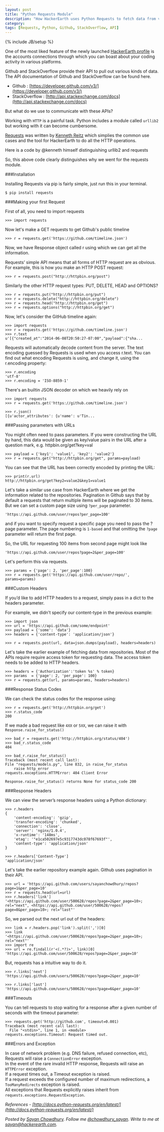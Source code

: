 ```yaml
---
layout: post
title: "Python Requests Module"
description: "How HackerEarth uses Python Requests to fetch data from various APIs [Tutorial]"
category: 
tags: [Requests, Python, Github, StackOverflow, API]
---
```

{% include JB/setup %}

One of the most liked feature of the newly launched [HackerEarth profile](http://www.hackerearth.com/about/profile/) is the accounts
connections through which you can boast about your coding activity in various
platforms.

Github and StackOverflow provide their API to pull out various kinds of data.
The API documentation of Github and StackOverflow can be found here.

* Github : [https://developer.github.com/v3/](https://developer.github.com/v3/)
* StackOverflow : [http://api.stackexchange.com/docs](http://api.stackexchange.com/docs)

But what do we use to communicate with these APIs?

Working with `HTTP` is a painful task. Python includes a module called `urllib2`
but working with it can become cumbersome.


[Requests](http://docs.python-requests.org/en/latest/) was written by [Kenneth Reitz](http://www.kennethreitz.org/) which simplies the common use
cases and the tool for HackerEarth to do all the HTTP operations.

Here is a code by @kenneth himself distinguishing urllib2 and requests
<script src="https://gist.github.com/973705.js"></script>

So, this above code clearly distinguishes why we went for the requests module.

###Installation

Installing Requests via pip is fairly simple, just run this in your terminal.  

`$ pip install requests`

###Making your first Request  
  
First of all, you need to import requests

`>>> import requests`

Now let's make a GET requests to get Github's public timeline

`>>> r = requests.get('https://github.com/timeline.json')`  

Now, we have Response object called r using which we can get all the
information.

Requests’ simple API means that all forms of HTTP request are as obvious. For
example, this is how you make an HTTP POST request:

`>>> r = requests.post("http://httpbin.org/post")`

Similarly the other HTTP request types: PUT, DELETE, HEAD and
OPTIONS?

    >>> r = requests.put("http://httpbin.org/put")
    >>> r = requests.delete("http://httpbin.org/delete")
    >>> r = requests.head("http://httpbin.org/get")
    >>> r = requests.options("http://httpbin.org/get")

Now, let's consider the GitHub timeline again:

    >>> import requests
    >>> r = requests.get('https://github.com/timeline.json')
    >>> r.text
    u'[{"created_at":"2014-06-08T20:50:27-07:00","payload":{"sha...

Requests will automatically decode content from the server. The text encoding
guessed by Requests is used when you access r.text. You can find out what
encoding Requests is using, and change it, using the r.encoding property:

    >>> r.encoding
    'utf-8'
    >>> r.encoding = 'ISO-8859-1'

There's an builtin JSON decoder on which we heavily rely on 

    >>> import requests
    >>> r = requests.get('https://github.com/timeline.json')
<script src="https://gist.github.com/973705.js"></script>
    >>> r.json()
    [{u'actor_attributes': {u'name': u'Tin...

###Passing parameters with URLs

You might often need to pass parameters. If you were constructing the URL by
hand, this data would be given as key/value pairs in the URL after a question
mark, e.g. httpbin.org/get?key=val

    >>> payload = {'key1': 'value1', 'key2': 'value2'}
    >>> r = requests.get("http://httpbin.org/get", params=payload)

You can see that the URL has been correctly encoded by printing the URL:

    >>> print(r.url)
    http://httpbin.org/get?key2=value2&key1=value1

Let's take a similar use case from HackerEarth where we get the information
related to the repositories. Pagination in Github says that by default a requests that return
multiple items will be paginated to 30 items. But we can set a custom page size
using `?per_page` parameter.

`'https://api.github.com/user/repos?per_page=100'`

and if you want to specify request a specific page you need to pass the ?page
parameter. The  page numbering is `1-based` and that omitting the `?page` parameter
will return the first page.

So, the URL for requesting 100 items from second page might look like

`'https://api.github.com/user/repos?page=2&per_page=100'`

Let's perform this via requests.

    >>> params = {'page': 2, 'per_page':100}
    >>> r = requests.get('https://api.github.com/user/repo/', params=params)

###Custom Headers

If you’d like to add HTTP headers to a request, simply pass in a dict to the
headers parameter.

For example, we didn’t specify our content-type in the previous example:

    >>> import json
    >>> url = 'https://api.github.com/some/endpoint'
    >>> payload = {'some': 'data'}
    >>> headers = {'content-type': 'application/json'}

    >>> r = requests.post(url, data=json.dumps(payload), headers=headers)

Let's take the earlier example of fetching data from repositories. Most of
the APIs require require access token for requesting data. The access token
needs to be added to HTTP headers.

    >>> headers = {'Authorization':'token %s' % token}
    >>> params  = {'page': 2, 'per_page': 100}
    >>> r = requests.get(url, params=params, headers=headers)

###Response Status Codes

We can check the status codes for the response using:

    >>> r = requests.get('http://httpbin.org/get')
    >>> r.status_code
    200

If we made a bad request like `4XX` or `5XX`, we can raise it with `Response.raise_for_status()`

    >>> bad_r = requests.get('http://httpbin.org/status/404')
    >>> bad_r.status_code
    404

    >>> bad_r.raise_for_status()
    Traceback (most recent call last):
    File "requests/models.py", line 832, in raise_for_status
        raise http_error
    requests.exceptions.HTTPError: 404 Client Error

    Response.raise_for_status() returns None for status_code 200

###Response Headers

We can view the server’s response headers using a Python dictionary:

    >>> r.headers
    {
        'content-encoding': 'gzip',
        'transfer-encoding': 'chunked',
        'connection': 'close',
        'server': 'nginx/1.0.4',
        'x-runtime': '148ms',
        'etag': '"e1ca502697e5c9317743dc078f67693f"',
        'content-type': 'application/json'
    }

    >>> r.headers['Content-Type']
    'application/json'

Let's take the earlier repository example again. Github uses pagination in their API.

    >>> url = 'https://api.github.com/users/sayanchowdhury/repos?page=1&per_page=10'
    >>> r = requests.head(url=url)
    >>> r.headers['link']
    '<https://api.github.com/user/500628/repos?page=2&per_page=10>; rel="next", <https://api.github.com/user/500628/repos?page=8&per_page=10>; rel="last"'

So, we parsed out the next url out of the headers:

    >>> link = r.headers.pop('link').split(',')[0]
    >>> link
    '<https://api.github.com/user/500628/repos?page=2&per_page=10>; rel="next"'
    >>> import re
    >>> url = re.findall(r'<(.*?)>', link)[0]
    'https://api.github.com/user/500628/repos?page=2&per_page=10'
    
But, requests has a intuitive way to do it.

    >>> r.links['next']
    'https://api.github.com/users/500628/repos?page=2&per_page=10'

    >>> r.links['last']
    'https://api.github.com/users/500628/repos?page=6&per_page=10'

###Timeouts

You can tell requests to stop waiting for a response after a given number of seconds with the timeout parameter:

    >>> requests.get('http://github.com', timeout=0.001)
    Traceback (most recent call last):
      File "<stdin>", line 1, in <module>
    requests.exceptions.Timeout: Request timed out.

###Errors and Exception

In case of network problem (e.g. DNS failure, refused connection, etc), Requests will raise a `ConnectionError` exception.  
In the event of the rare invalid HTTP response, Requests will raise an `HTTPError` exception.  
If a request times out, a Timeout exception is raised.  
If a request exceeds the configured number of maximum redirections, a `TooManyRedirects` exception is raised.  
All exceptions that Requests explicitly raises inherit from `requests.exceptions.RequestException`.  

*References - [http://docs.python-requests.org/en/latest/](http://docs.python-requests.org/en/latest/)*

*Posted by [Sayan Chowdhury](http://www.hackerearth.com/users/sayanchowdhury/).
Follow me [@chowdhury_sayan](https://twitter.com/chowdhury_sayan). Write to me at
sayan@hackerearth.com.*
